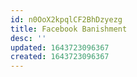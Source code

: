 ```yaml
---
id: n0OoX2kpqlCF2BhDzyezg
title: Facebook Banishment
desc: ''
updated: 1643723096367
created: 1643723096367
---
```



